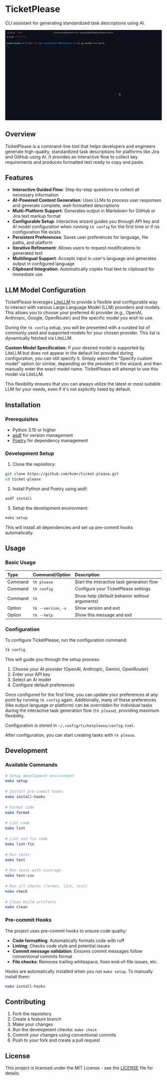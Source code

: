 # TicketPlease

CLI assistant for generating standardized task descriptions using AI.

![Demo](./images/tk-please-demo.gif)


## Overview

TicketPlease is a command-line tool that helps developers and engineers generate high-quality, standardized task descriptions for platforms like Jira and GitHub using AI. It provides an interactive flow to collect key requirements and produces formatted text ready to copy and paste.

## Features

- **Interactive Guided Flow**: Step-by-step questions to collect all necessary information
- **AI-Powered Content Generation**: Uses LLMs to process user responses and generate complete, well-formatted descriptions
- **Multi-Platform Support**: Generates output in Markdown for GitHub or Jira text markup format
- **Configurable Setup**: Interactive wizard guides you through API key and AI model configuration when running `tk config` for the first time or if no configuration file exists
- **Persistent Preferences**: Saves user preferences for language, file paths, and platform
- **Iterative Refinement**: Allows users to request modifications to generated text
- **Multilingual Support**: Accepts input in user's language and generates output in configured language
- **Clipboard Integration**: Automatically copies final text to clipboard for immediate use

## LLM Model Configuration

TicketPlease leverages [LiteLLM](https://litellm.ai/) to provide a flexible and configurable way to interact with various Large Language Model (LLM) providers and models. This allows you to choose your preferred AI provider (e.g., OpenAI, Anthropic, Google, OpenRouter) and the specific model you wish to use.

During the `tk config` setup, you will be presented with a curated list of commonly used and supported models for your chosen provider. This list is dynamically fetched via LiteLLM.

**Custom Model Specification:**
If your desired model is supported by LiteLLM but does not appear in the default list provided during configuration, you can still specify it. Simply select the "Specify custom model" option (or similar, depending on the provider) in the wizard, and then manually enter the exact model name. TicketPlease will attempt to use this model via LiteLLM.

This flexibility ensures that you can always utilize the latest or most suitable LLM for your needs, even if it's not explicitly listed by default.

## Installation

### Prerequisites

- Python 3.10 or higher
- [asdf](https://asdf-vm.com/) for version management
- [Poetry](https://python-poetry.org/) for dependency management

### Development Setup

1. Clone the repository:
```bash
git clone https://github.com/kcmr/ticket-please.git
cd ticket-please
```

2. Install Python and Poetry using asdf:
```bash
asdf install
```

3. Setup the development environment:
```bash
make setup
```

This will install all dependencies and set up pre-commit hooks automatically.

## Usage

### Basic Usage

| Type    | Command/Option       | Description                                     |
|:--------|:---------------------|:------------------------------------------------|
| Command | `tk please`          | Start the interactive task generation flow      |
| Command | `tk config`          | Configure your TicketPlease settings           |
| Command | `tk`                 | Show help (default behavior without arguments) |
| Option  | `tk --version`, `-v` | Show version and exit                           |
| Option  | `tk --help`          | Show this message and exit                      |

### Configuration

To configure TicketPlease, run the configuration command:

```bash
tk config
```

This will guide you through the setup process:

1. Choose your AI provider (OpenAI, Anthropic, Gemini, OpenRouter)
2. Enter your API key
3. Select an AI model
4. Configure default preferences

Once configured for the first time, you can update your preferences at any point by running `tk config` again. Additionally, many of these preferences (like output language or platform) can be overridden for individual tasks during the interactive task generation flow (`tk please`), providing maximum flexibility.

Configuration is stored in `~/.config/ticketplease/config.toml`.

After configuration, you can start creating tasks with `tk please`.

## Development

### Available Commands

```bash
# Setup development environment
make setup

# Install pre-commit hooks
make install-hooks

# Format code
make format

# Lint code
make lint

# Lint and fix code
make lint-fix

# Run tests
make test

# Run tests with coverage
make test-cov

# Run all checks (format, lint, test)
make check

# Clean build artifacts
make clean
```

### Pre-commit Hooks

The project uses pre-commit hooks to ensure code quality:

- **Code formatting**: Automatically formats code with ruff
- **Linting**: Checks code style and potential issues
- **Commit message validation**: Ensures commit messages follow conventional commits format
- **File checks**: Removes trailing whitespace, fixes end-of-file issues, etc.

Hooks are automatically installed when you run `make setup`. To manually install them:

```bash
make install-hooks
```

## Contributing

1. Fork the repository
2. Create a feature branch
3. Make your changes
4. Run the development checks: `make check`
5. Commit your changes using conventional commits
6. Push to your fork and create a pull request

## License

This project is licensed under the MIT License - see the [LICENSE](LICENSE) file for details.
